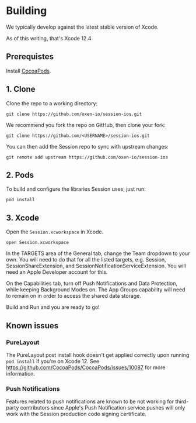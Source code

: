 # Building

We typically develop against the latest stable version of Xcode.

As of this writing, that's Xcode 12.4

## Prerequistes

Install [CocoaPods](https://guides.cocoapods.org/using/getting-started.html).

## 1. Clone

Clone the repo to a working directory:

```
git clone https://github.com/oxen-io/session-ios.git
```

We recommend you fork the repo on GitHub, then clone your fork:

```
git clone https://github.com/<USERNAME>/session-ios.git
```

You can then add the Session repo to sync with upstream changes:

```
git remote add upstream https://github.com/oxen-io/session-ios
```

## 2. Pods

To build and configure the libraries Session uses, just run:

```
pod install
```

## 3. Xcode

Open the `Session.xcworkspace` in Xcode.

```
open Session.xcworkspace
```

In the TARGETS area of the General tab, change the Team dropdown to
your own. You will need to do that for all the listed targets, e.g.
Session, SessionShareExtension, and SessionNotificationServiceExtension. You
will need an Apple Developer account for this.

On the Capabilities tab, turn off Push Notifications and Data Protection,
while keeping Background Modes on. The App Groups capability will need to
remain on in order to access the shared data storage.

Build and Run and you are ready to go!

## Known issues

### PureLayout
The PureLayout post install hook doesn't get applied correctly upon running
`pod install` if you're on Xcode 12. See https://github.com/CocoaPods/CocoaPods/issues/10087 
for more information.

### Push Notifications
Features related to push notifications are known to be not working for
third-party contributors since Apple's Push Notification service pushes
will only work with the Session production code signing
certificate.
